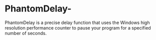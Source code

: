 # PhantomDelay-
PhantomDelay is a precise delay function that uses the Windows high resolution performance counter to pause your program for a specified number of seconds.

